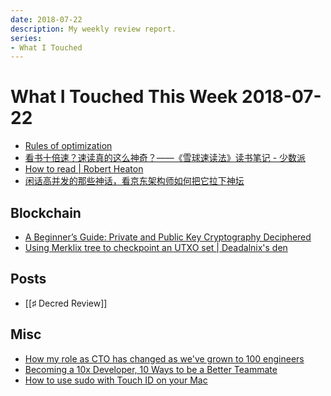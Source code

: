 ```yaml
---
date: 2018-07-22
description: My weekly review report.
series:
- What I Touched
---
```


# What I Touched This Week 2018-07-22


* [Rules of optimization](http://www.humus.name/index.php?ID=383&page=News)
* [看书十倍速？速读真的这么神奇？——《雪球速读法》读书笔记 - 少数派](https://sspai.com/post/45698)
* [How to read | Robert Heaton](https://robertheaton.com/2018/06/25/how-to-read/)
* [闲话高并发的那些神话，看京东架构师如何把它拉下神坛](https://mp.weixin.qq.com/s/FLpdT9wZFT0sJBmNTCIObw)

## Blockchain

* [A Beginner’s Guide: Private and Public Key Cryptography Deciphered](https://medium.com/coinmonks/private-and-public-key-cryptography-explained-simply-4c374d371736)
* [Using Merklix tree to checkpoint an UTXO set | Deadalnix's den](https://www.deadalnix.me/2016/09/29/using-merklix-tree-to-checkpoint-an-utxo-set/)

## Posts

* [[♯ Decred Review]]

<!--more-->

## Misc

* [How my role as CTO has changed as we've grown to 100 engineers](https://engineering.gusto.com/how-my-role-as-cto-has-changed-as-weve-grown-to-100-engineers/)
* [Becoming a 10x Developer, 10 Ways to be a Better Teammate](https://kateheddleston.com/blog/becoming-a-10x-developer)
* [How to use sudo with Touch ID on your Mac](https://www.imore.com/how-use-sudo-your-mac-touch-id)
